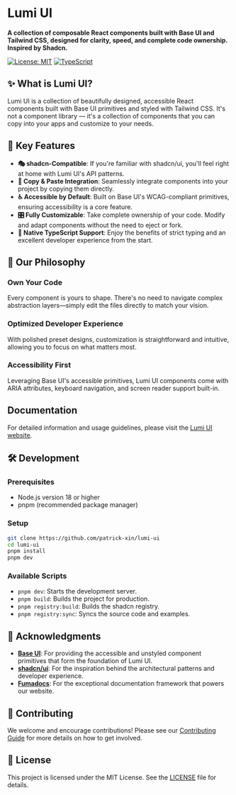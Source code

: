# Lumi UI

**A collection of composable React components built with Base UI and Tailwind CSS, designed for clarity, speed, and complete code ownership. Inspired by Shadcn.**

[![License: MIT](https://img.shields.io/badge/License-MIT-yellow.svg)](https://opensource.org/licenses/MIT)
[![TypeScript](https://img.shields.io/badge/TypeScript-Ready-blue.svg)](https://www.typescriptlang.org/)

## ✨ What is Lumi UI?

Lumi UI is a collection of beautifully designed, accessible React components built with Base UI primitives and styled with Tailwind CSS. It's not a component library — it's a collection of components that you can copy into your apps and customize to your needs.

## 🎯 Key Features

- **🎭 shadcn-Compatible**: If you're familiar with shadcn/ui, you'll feel right at home with Lumi UI's API patterns.
- **🎨 Copy & Paste Integration**: Seamlessly integrate components into your project by copying them directly.
- **♿ Accessible by Default**: Built on Base UI's WCAG-compliant primitives, ensuring accessibility is a core feature.
- **🎛️ Fully Customizable**: Take complete ownership of your code. Modify and adapt components without the need to eject or fork.
- **🔧 Native TypeScript Support**: Enjoy the benefits of strict typing and an excellent developer experience from the start.

## 🎯 Our Philosophy

### Own Your Code

Every component is yours to shape. There's no need to navigate complex abstraction layers—simply edit the files directly to match your vision.

### Optimized Developer Experience

With polished preset designs, customization is straightforward and intuitive, allowing you to focus on what matters most.

### Accessibility First

Leveraging Base UI's accessible primitives, Lumi UI components come with ARIA attributes, keyboard navigation, and screen reader support built-in.

## Documentation

For detailed information and usage guidelines, please visit the [Lumi UI website](https://www.lumiui.dev/).

## 🛠️ Development

### Prerequisites

- Node.js version 18 or higher
- pnpm (recommended package manager)

### Setup

```bash
git clone https://github.com/patrick-xin/lumi-ui
cd lumi-ui
pnpm install
pnpm dev
```

### Available Scripts

- `pnpm dev`: Starts the development server.
- `pnpm build`: Builds the project for production.
- `pnpm registry:build`: Builds the shadcn registry.
- `pnpm registry:sync`: Syncs the source code and examples.

## 🙏 Acknowledgments

- **[Base UI](https://base-ui.com/)**: For providing the accessible and unstyled component primitives that form the foundation of Lumi UI.
- **[shadcn/ui](https://ui.shadcn.com/)**: For the inspiration behind the architectural patterns and developer experience.
- **[Fumadocs](https://fumadocs.dev/)**: For the exceptional documentation framework that powers our website.

## 🤝 Contributing

We welcome and encourage contributions! Please see our [Contributing Guide](CONTRIBUTING.md) for more details on how to get involved.

## 📄 License

This project is licensed under the MIT License. See the [LICENSE](LICENSE) file for details.